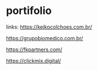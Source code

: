# portifolio

links:
https://keikocolchoes.com.br/

https://grupobiomedico.com.br/

https://fkpartners.com/

https://clickmix.digital/
